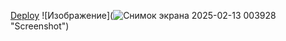 [Deploy](https://abeilleee.github.io/Simon-says/simon-says/)
![Изображение](![Снимок экрана 2025-02-13 003928](https://github.com/user-attachments/assets/1e8d2328-cb9f-421d-b38d-032f0ccde1a8)
"Screenshot")
